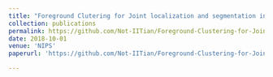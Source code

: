 ```yaml
---
title: "Foreground Clutering for Joint localization and segmentation in Videos and Images"
collection: publications
permalink: https://github.com/Not-IITian/Foreground-Clustering-for-Joint-Segmentation-and-Localization
date: 2018-10-01
venue: 'NIPS'
paperurl: 'https://github.com/Not-IITian/Foreground-Clustering-for-Joint-Segmentation-and-Localization'

---
```

